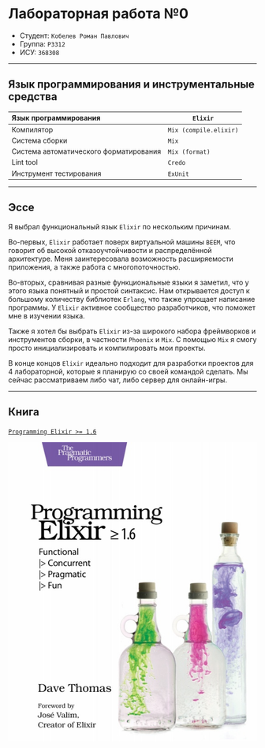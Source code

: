 # Лабораторная работа №0

- Студент: `Кобелев Роман Павлович`
- Группа: `P3312`
- ИСУ: `368308`

---

## Язык программирования и инструментальные средства

| Язык программирования                  | `Elixir`               |
|:---------------------------------------|------------------------|
| Компилятор                             | `Mix (compile.elixir)` |
| Система сборки                         | `Mix`                  |
| Система автоматического форматирования | `Mix (format)`         |
| Lint tool                              | `Credo`                |
| Инструмент тестирования                | `ExUnit`               |

---

## Эссе 

Я выбрал функциональный язык `Elixir` по нескольким причинам.

Во-первых, `Elixir` работает поверх виртуальной машины `BEEM`, что говорит об высокой отказоучтойчивости и распределённой архитектуре. Меня заинтересовала возможность расширяемости приложения, а также работа с многопоточностью.

Во-вторых, сравнивая разные функциональные языки я заметил, что у этого языка понятный и простой синтаксис. Нам открывается доступ к большому количеству библиотек `Erlang`, что также упрощает написание программы. У `Elixir` активное сообщество разработчиков, что поможет мне в изучении языка.

Также я хотел бы выбрать `Elixir` из-за широкого набора фреймворков и инструментов сборки, в частности `Phoenix` и `Mix`. С помощью `Mix` я смогу просто инициализировать и компилировать мои проекты.

В конце концов `Elixir` идеально подходит для разработки проектов для 4 лабораторной, которые я планирую со своей командой сделать. Мы сейчас рассматриваем либо чат, либо сервер для онлайн-игры.

---

## Книга

[`Programming Elixir >= 1.6`](https://vk.com/doc273848965_477218994?hash=2V0uz2wwQ8XYVfGoy9e1Vda3jt6tDrWUowQ0cNh0gxD&dl=mkpVQ4FtSa6uqBXK20EZr40zm7q2Sc58nP54BdP47z4)

![book](../docs/book.jpg)
